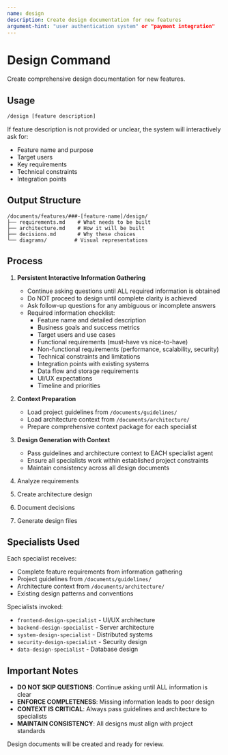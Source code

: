 ```yaml
---
name: design
description: Create design documentation for new features
argument-hint: "user authentication system" or "payment integration"
---
```


# Design Command

Create comprehensive design documentation for new features.

## Usage

```bash
/design [feature description]
```

If feature description is not provided or unclear, the system will interactively ask for:

- Feature name and purpose
- Target users
- Key requirements
- Technical constraints
- Integration points

## Output Structure

```
/documents/features/###-[feature-name]/design/
├── requirements.md    # What needs to be built
├── architecture.md    # How it will be built
├── decisions.md       # Why these choices
└── diagrams/         # Visual representations
```

## Process

1. **Persistent Interactive Information Gathering**
   - Continue asking questions until ALL required information is obtained
   - Do NOT proceed to design until complete clarity is achieved
   - Ask follow-up questions for any ambiguous or incomplete answers
   - Required information checklist:
     - Feature name and detailed description
     - Business goals and success metrics
     - Target users and use cases
     - Functional requirements (must-have vs nice-to-have)
     - Non-functional requirements (performance, scalability, security)
     - Technical constraints and limitations
     - Integration points with existing systems
     - Data flow and storage requirements
     - UI/UX expectations
     - Timeline and priorities

2. **Context Preparation**
   - Load project guidelines from `/documents/guidelines/`
   - Load architecture context from `/documents/architecture/`
   - Prepare comprehensive context package for each specialist

3. **Design Generation with Context**
   - Pass guidelines and architecture context to EACH specialist agent
   - Ensure all specialists work within established project constraints
   - Maintain consistency across all design documents

4. Analyze requirements
5. Create architecture design
6. Document decisions
7. Generate design files

## Specialists Used

Each specialist receives:

- Complete feature requirements from information gathering
- Project guidelines from `/documents/guidelines/`
- Architecture context from `/documents/architecture/`
- Existing design patterns and conventions

Specialists invoked:

- `frontend-design-specialist` - UI/UX architecture
- `backend-design-specialist` - Server architecture
- `system-design-specialist` - Distributed systems
- `security-design-specialist` - Security design
- `data-design-specialist` - Database design

## Important Notes

- **DO NOT SKIP QUESTIONS**: Continue asking until ALL information is clear
- **ENFORCE COMPLETENESS**: Missing information leads to poor design
- **CONTEXT IS CRITICAL**: Always pass guidelines and architecture to specialists
- **MAINTAIN CONSISTENCY**: All designs must align with project standards

Design documents will be created and ready for review.
